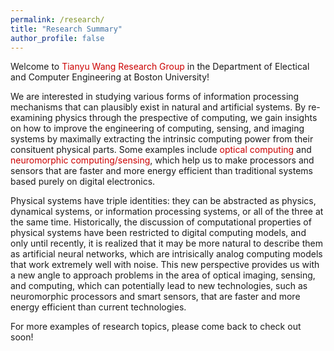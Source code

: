 ```yaml
---
permalink: /research/
title: "Research Summary"
author_profile: false
---
```


Welcome to <span style="color: #cc0000;">Tianyu Wang Research Group</span> in the Department of Electical and Computer Engineering at Boston University!

We are interested in studying various forms of information processing mechanisms that can plausibly exist in natural and artificial systems. By re-examining physics through the prespective of computing, we gain insights on how to improve the engineering of computing, sensing, and imaging systems by maximally extracting the intrinsic computing power from their consituent physical parts. Some examples include <span style="color: #cc0000;">optical computing</span> and <span style="color: #cc0000;">neuromorphic computing/sensing</span>, which help us to make processors and sensors that are faster and more energy efficient than traditional systems based purely on digital electronics.

Physical systems have triple identities: they can be abstracted as physics, dynamical systems, or information processing systems, or all of the three at the same time. Historically, the discussion of computational properties of physical systems have been restricted to digital computing models, and only until recently, it is realized that it may be more natural to describe them as artificial neural networks, which are intrisically analog computing models that work extremely well with noise. This new perspective provides us with a new angle to approach problems in the area of optical imaging, sensing, and computing, which can potentially lead to new technologies, such as neuromorphic processors and smart sensors, that are faster and more energy efficient than current technologies.

For more examples of research topics, please come back to check out soon!